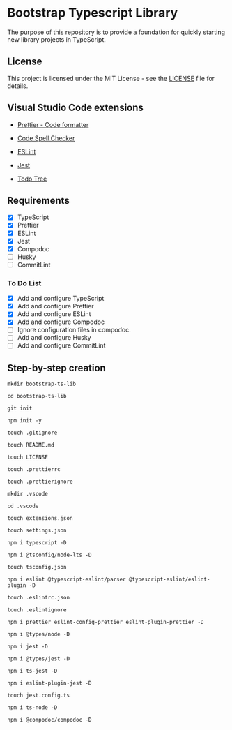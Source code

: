 # Bootstrap Typescript Library

The purpose of this repository is to provide a foundation for quickly starting new library projects in TypeScript.

## License

This project is licensed under the MIT License - see the [LICENSE](LICENSE) file for details.

## Visual Studio Code extensions

- [Prettier - Code formatter](https://marketplace.visualstudio.com/items?itemName=esbenp.prettier-vscode)

- [Code Spell Checker](https://marketplace.visualstudio.com/items?itemName=streetsidesoftware.code-spell-checker)

- [ESLint](https://marketplace.visualstudio.com/items?itemName=dbaeumer.vscode-eslint)

- [Jest](https://marketplace.visualstudio.com/items?itemName=Orta.vscode-jest)

- [Todo Tree](https://marketplace.visualstudio.com/items?itemName=Gruntfuggly.todo-tree)

## Requirements

- [x] TypeScript
- [x] Prettier
- [x] ESLint
- [x] Jest
- [x] Compodoc
- [ ] Husky
- [ ] CommitLint

### To Do List

- [x] Add and configure TypeScript
- [x] Add and configure Prettier
- [x] Add and configure ESLint
- [x] Add and configure Compodoc
- [ ] Ignore configuration files in compodoc.
- [ ] Add and configure Husky
- [ ] Add and configure CommitLint

## Step-by-step creation

`mkdir bootstrap-ts-lib`

`cd bootstrap-ts-lib`

`git init`

`npm init -y`

`touch .gitignore`

`touch README.md`

`touch LICENSE`

`touch .prettierrc`

`touch .prettierignore`

`mkdir .vscode`

`cd .vscode`

`touch extensions.json`

`touch settings.json`

`npm i typescript -D`

`npm i @tsconfig/node-lts -D`

`touch tsconfig.json`

`npm i eslint @typescript-eslint/parser @typescript-eslint/eslint-plugin -D`

`touch .eslintrc.json`

`touch .eslintignore`

`npm i prettier eslint-config-prettier eslint-plugin-prettier -D`

`npm i @types/node -D`

`npm i jest -D`

`npm i @types/jest -D`

`npm i ts-jest -D`

`npm i eslint-plugin-jest -D`

`touch jest.config.ts`

`npm i ts-node -D`

`npm i @compodoc/compodoc -D`

